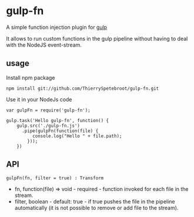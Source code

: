 # gulp-fn
A simple function injection plugin for [gulp](http://gulpjs.com/)

It allows to run custom functions in the gulp pipeline without having to deal with the NodeJS event-stream.

## usage
Install npm package

    npm install git://github.com/ThierrySpetebroot/gulp-fn.git

Use it in your NodeJs code

    var gulpFn = require('gulp-fn');

    gulp.task('Hello gulp-fn', function() {
        gulp.src('./gulp-fn.js')
          .pipe(gulpFn(function(file) {
              console.log("Hello " + file.path);
            }));
        })

## API
    gulpFn(fn, filter = true) : Transform

- fn, function(file) => void - required - function invoked for each file in the stream.
- filter, boolean - default: true - if true pushes the file in the pipeline automatically (it is not possible to remove or add file to the stream).


